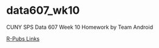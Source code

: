 # data607_wk10
CUNY SPS Data 607 Week 10 Homework by Team Android

[R-Pubs Links](http://rpubs.com/sleepysloth12/1109382)
